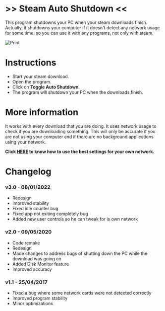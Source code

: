 # >> Steam Auto Shutdown <<
This program shutdowns your PC when your steam downloads finish. Actually, it shutdowns your computer if it doesn't detect any network usage for some time, so you can use it with any programs, not only with steam.

![Print](https://i.imgur.com/LUDUHQg.png)

# Instructions
- Start your steam download.
- Open the program.
- Click on <b>Toggle Auto Shutdown</b>.
- The program will shutdown your PC when the downloads finish.

# More information
It works with every download that you are doing.
It uses network usage to check if you are downloading something. This will only be accurate if you are not using your computer and if there are no background applications using your network.

**Click [HERE](https://github.com/bruxo00/steam-auto-shutdown/wiki/Help) to know how to use the best settings for your own network.**

# Changelog

### v3.0 - 08/01/2022
- Redesign
- Improved stability
- Fixed idle counter bug
- Fixed app not exiting completely bug
- Added new user controls so he can tweak for is own network

### v2.0 - 09/05/2020
- Code remake
- Redesign
- Made changes to address bugs of shutting down the PC while the download was going on
- Added Disk Monitor feature
- Improved accuracy

### v1.1 - 25/04/2017
- Fixed a bug where some network cards were not detected correctly
- Improved program stability
- Minor optimizations
